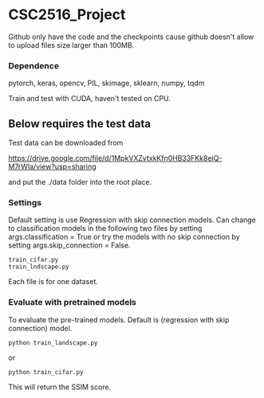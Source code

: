 # CSC2516_Project
Github only have the code and the checkpoints cause github doesn't allow to upload files size larger than 100MB.

### Dependence
pytorch, keras, opencv, PIL, skimage, sklearn, numpy, tqdm

Train and test with CUDA, haven't tested on CPU.
## Below requires the test data
Test data can be downloaded from 

https://drive.google.com/file/d/1MpkVXZvtxkKfn0HB33FKk8eiQ-M7rWIa/view?usp=sharing 

and put the ./data folder into the root place.
### Settings
Default setting is use Regression with skip connection models.
Can change to classification models in the following two files by setting args.classification = True or try the models with no skip connection by setting args.skip_connection = False.
    
    train_cifar.py
    train_lndscape.py
   
Each file is for one dataset.

### Evaluate with pretrained models
To evaluate the pre-trained models. Default is (regression with skip connection) model.

    python train_landscape.py
or

    python train_cifar.py

This will return the SSIM score. 
